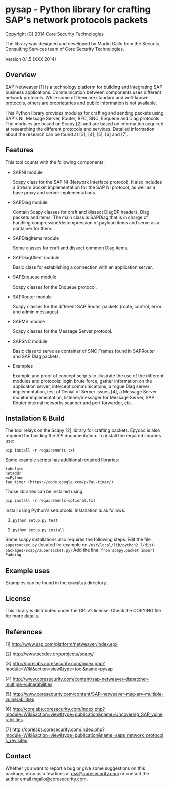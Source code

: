 pysap - Python library for crafting SAP's network protocols packets
===================================================================

Copyright (C) 2014 Core Security Technologies

The library was designed and developed by Martin Gallo from the Security
Consulting Services team of Core Security Technologies.

Version 0.1.5 (XXX 2014)


Overview
--------

SAP Netweaver [1] is a technology platform for building and integrating SAP
business applications. Communication between components uses different network
protocols. While some of them are standard and well-known protocols, others
are proprietaries and public information is not available.

This Python library provides modules for crafting and sending packets using
SAP's NI, Message Server, Router, RFC, SNC, Enqueue and Diag protocols. The
modules are based on Scapy [2] and are based on information acquired at
researching the different protocols and services. Detailed information about
the research can be found at [3], [4], [5], [6] and [7].


Features
--------

This tool counts with the following components:

- SAPNI module

    Scapy class for the SAP NI (Network Interface protocol). It also includes a
    Stream Socket implementation for the SAP NI protocol, as well as a base 
    proxy and server implementations.

- SAPDiag module

    Contain Scapy classes for craft and dissect DiagDP headers, Diag packets 
    and items. The main class is SAPDiag that is in charge of handling 
    compression/decompression of payload items and serve as a container for 
    them.

- SAPDiagItems module

    Some classes for craft and dissect common Diag items.

- SAPDiagClient module

    Basic class for establishing a connection with an application server.

- SAPEnqueue module

    Scapy classes for the Enqueue protocol.

- SAPRouter module

    Scapy classes for the different SAP Router packets (route, control, error
    and admin messages).

- SAPMS module

    Scapy classes for the Message Server protocol.
    
- SAPSNC module

    Basic class to serve as container of SNC Frames found in SAPRouter and
    SAP Diag packets. 

- Examples

    Example and proof of concept scripts to illustrate the use of the different
    modules and protocols: login brute force, gather information on the
    application server, intercept communications, a rogue Diag server
    implementation, test of Denial of Server issues [4], a Message Server
    monitor implementation, listener/messager for Message Server, SAP Router
    internal networks scanner and port forwarder, etc.
	

Installation & Build
--------------------

The tool relays on the Scapy [2] library for crafting packets. Epydoc is also
required for building the API documentation. To install the required libraries
use:

	pip install -r requirements.txt

Some example scripts has additional required libraries:

	tabulate
	netaddr
	wxPython
	fau_timer (https://code.google.com/p/fau-timer/)

Those libraries can be installed using:

	pip install -r requirements-optional.txt 


Install using Python's setuptools. Installation is as follows:

1) `python setup.py test`

2) `python setup.py install`

Some scapy installations also requires the following steps:
    Edit the file `supersocket.py` (located for example on 
    	`/usr/local/lib/python2.7/dist-packages/scapy/supersocket.py`)
    Add the line: `from scapy.packet import Padding`


Example uses
------------

Examples can be found in the `examples` directory.


License
-------

This library is distributed under the GPLv2 license. Check the COPYING file for
more details.


References
----------

[1] http://www.sap.com/platform/netweaver/index.epx

[2] http://www.secdev.org/projects/scapy/

[3] http://corelabs.coresecurity.com/index.php?module=Wiki&action=view&type=tool&name=pysap

[4] http://www.coresecurity.com/content/sap-netweaver-dispatcher-multiple-vulnerabilities

[5] http://www.coresecurity.com/content/SAP-netweaver-msg-srv-multiple-vulnerabilities

[6] http://corelabs.coresecurity.com/index.php?module=Wiki&action=view&type=publication&name=Uncovering_SAP_vulnerabilities

[7] http://corelabs.coresecurity.com/index.php?module=Wiki&action=view&type=publication&name=saps_network_protocols_revisited


Contact
-------

Whether you want to report a bug or give some suggestions on this package, drop
us a few lines at oss@coresecurity.com or contact the author email 
mgallo@coresecurity.com.
